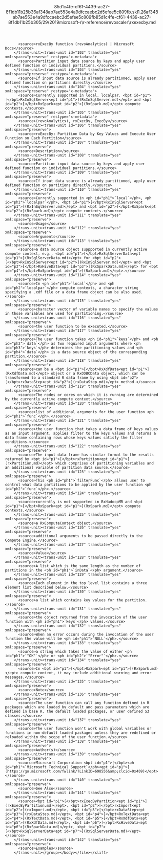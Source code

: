 <?xml version="1.0"?><xliff version="1.2" xmlns="urn:oasis:names:tc:xliff:document:1.2" xmlns:xsi="http://www.w3.org/2001/XMLSchema-instance" xsi:schemaLocation="urn:oasis:names:tc:xliff:document:1.2 xliff-core-1.2-transitional.xsd"><file datatype="xml" original="rxexecby.md" source-language="en-US" target-language="en-US"><header><tool tool-id="mdxliff" tool-name="mdxliff" tool-version="1.0-8ab897d" tool-company="Microsoft" /><xliffext:skl_file_name xmlns:xliffext="urn:microsoft:content:schema:xliffextensions">85d1c4fe-cf61-4439-ac27-8f1db11b25b36af348ab7ae553e4a9dfccaebc2d5efee5c809fb.skl</xliffext:skl_file_name><xliffext:version xmlns:xliffext="urn:microsoft:content:schema:xliffextensions">1.2</xliffext:version><xliffext:ms.openlocfilehash xmlns:xliffext="urn:microsoft:content:schema:xliffextensions">6af348ab7ae553e4a9dfccaebc2d5efee5c809fb</xliffext:ms.openlocfilehash><xliffext:ms.sourcegitcommit xmlns:xliffext="urn:microsoft:content:schema:xliffextensions">85d1c4fe-cf61-4439-ac27-8f1db11b25b3</xliffext:ms.sourcegitcommit><xliffext:ms.lasthandoff xmlns:xliffext="urn:microsoft:content:schema:xliffextensions">05/29/2019</xliffext:ms.lasthandoff><xliffext:ms.openlocfilepath xmlns:xliffext="urn:microsoft:content:schema:xliffextensions">microsoft-r\r-reference\revoscaler\rxexecby.md</xliffext:ms.openlocfilepath></header><body><group id="content" extype="content"><trans-unit id="101" translate="yes" xml:space="preserve" restype="x-metadata">
          <source>rxExecBy function (revoAnalytics) | Microsoft Docs</source>
        </trans-unit><trans-unit id="102" translate="yes" xml:space="preserve" restype="x-metadata">
          <source>Partition input data source by keys and apply user defined function on individual partitions.</source>
        </trans-unit><trans-unit id="103" translate="yes" xml:space="preserve" restype="x-metadata">
          <source>If input data source is already partitioned, apply user defined function on partitions directly.</source>
        </trans-unit><trans-unit id="104" translate="yes" xml:space="preserve" restype="x-metadata">
          <source>Currently supported in local, localpar, <bpt id="p1">[</bpt>RxInSqlServer<ept id="p1">](RxInSqlServer.md)</ept> and <bpt id="p2">[</bpt>RxSpark<ept id="p2">](RxSpark.md)</ept> compute contexts.</source>
        </trans-unit><trans-unit id="105" translate="yes" xml:space="preserve" restype="x-metadata">
          <source>(revoAnalytics), rxExecBy, ExecBy</source>
        </trans-unit><trans-unit id="106" translate="yes" xml:space="preserve">
          <source>rxExecBy: Partition Data by Key Values and Execute User Function on Each Partition</source>
        </trans-unit><trans-unit id="107" translate="yes" xml:space="preserve">
          <source>Description</source>
        </trans-unit><trans-unit id="108" translate="yes" xml:space="preserve">
          <source>Partition input data source by keys and apply user defined function on individual partitions.</source>
        </trans-unit><trans-unit id="109" translate="yes" xml:space="preserve">
          <source>If input data source is already partitioned, apply user defined function on partitions directly.</source>
        </trans-unit><trans-unit id="110" translate="yes" xml:space="preserve">
          <source>Currently supported in <ph id="ph1">`local`</ph>, <ph id="ph2">`localpar`</ph>, <bpt id="p1">[</bpt>RxInSqlServer<ept id="p1">](RxInSqlServer.md)</ept> and <bpt id="p2">[</bpt>RxSpark<ept id="p2">](RxSpark.md)</ept> compute contexts.</source>
        </trans-unit><trans-unit id="111" translate="yes" xml:space="preserve">
          <source>Usage</source>
        </trans-unit><trans-unit id="112" translate="yes" xml:space="preserve">
          <source>Arguments</source>
        </trans-unit><trans-unit id="113" translate="yes" xml:space="preserve">
          <source>a data source object suppported in currently active compute context, e.g., <bpt id="p1">[</bpt>RxSqlServerData<ept id="p1">](RxSqlServerData.md)</ept> for <bpt id="p2">[</bpt>RxInSqlServer<ept id="p2">](RxInSqlServer.md)</ept> and <bpt id="p3">[</bpt>RxHiveData<ept id="p3">](RxSparkData.md)</ept> for <bpt id="p4">[</bpt>RxSpark<ept id="p4">](RxSpark.md)</ept>.</source>
        </trans-unit><trans-unit id="114" translate="yes" xml:space="preserve">
          <source>In <ph id="ph1">`local`</ph> and <ph id="ph2">`localpar`</ph> compute contexts, a character string specifying a .xdf file or a data frame object can be also used.</source>
        </trans-unit><trans-unit id="115" translate="yes" xml:space="preserve">
          <source>character vector of variable names to specify the values in those variables are used for partitioning.</source>
        </trans-unit><trans-unit id="116" translate="yes" xml:space="preserve">
          <source>the user function to be executed.</source>
        </trans-unit><trans-unit id="117" translate="yes" xml:space="preserve">
          <source>The user function takes <ph id="ph1">`keys`</ph> and <ph id="ph2">`data`</ph> as two required input arguments where <ph id="ph3">`keys`</ph> determines the partitioning values and <ph id="ph4">`data`</ph> is a data source object of the corresponding partition.</source>
        </trans-unit><trans-unit id="118" translate="yes" xml:space="preserve">
          <source>can be a <bpt id="p1">[</bpt>RxXdfData<ept id="p1">](RxXdfData.md)</ept> object or a RxODBCData object, which can be transformed to a standard R data frame by using <bpt id="p2">[</bpt>rxDataStep<ept id="p2">](rxDataStep.md)</ept> method.</source>
        </trans-unit><trans-unit id="119" translate="yes" xml:space="preserve">
          <source>The nodes or cores on which it is running are determined by the currently active compute context.</source>
        </trans-unit><trans-unit id="120" translate="yes" xml:space="preserve">
          <source>list of additional arguments for the user function <ph id="ph1">`func`</ph>.</source>
        </trans-unit><trans-unit id="121" translate="yes" xml:space="preserve">
          <source>the user function that takes a data frame of keys values as an input argument, applies filter to the keys values and returns a data frame containing rows whose keys values satisfy the filter conditions.</source>
        </trans-unit><trans-unit id="122" translate="yes" xml:space="preserve">
          <source>The input data frame has similar format to the results returned by <bpt id="p1">[</bpt>rxPartition<ept id="p1">](rxPartition.md)</ept> which comprises of partitioning variables and an additional variable of partition data source.</source>
        </trans-unit><trans-unit id="123" translate="yes" xml:space="preserve">
          <source>This <ph id="ph1">`filterFunc`</ph> allows user to control what data partitions to be applied by the user function <ph id="ph2">`func`</ph>.</source>
        </trans-unit><trans-unit id="124" translate="yes" xml:space="preserve">
          <source>currently is not supported in RxHadoopMR and <bpt id="p1">[</bpt>RxSpark<ept id="p1">](RxSpark.md)</ept> compute contexts.</source>
        </trans-unit><trans-unit id="125" translate="yes" xml:space="preserve">
          <source>a RxComputeContext object.</source>
        </trans-unit><trans-unit id="126" translate="yes" xml:space="preserve">
          <source>additional arguments to be passed directly to the Compute Engine.</source>
        </trans-unit><trans-unit id="127" translate="yes" xml:space="preserve">
          <source>Value</source>
        </trans-unit><trans-unit id="128" translate="yes" xml:space="preserve">
          <source>A list which is the same length as the number of partitions in the <ph id="ph1">`inData`</ph> argument.</source>
        </trans-unit><trans-unit id="129" translate="yes" xml:space="preserve">
          <source>Each element in the top level list contains a three element list described below.</source>
        </trans-unit><trans-unit id="130" translate="yes" xml:space="preserve">
          <source>a list which contains key values for the partition.</source>
        </trans-unit><trans-unit id="131" translate="yes" xml:space="preserve">
          <source>the object returned from the invocation of the user function with <ph id="ph1">`keys`</ph> values.</source>
        </trans-unit><trans-unit id="132" translate="yes" xml:space="preserve">
          <source>When an error occurs during the invocation of the user function the value will be <ph id="ph1">`NULL`</ph>.</source>
        </trans-unit><trans-unit id="133" translate="yes" xml:space="preserve">
          <source>a string which takes the value of either <ph id="ph1">`"OK"`</ph> or <ph id="ph2">`"Error"`</ph>.</source>
        </trans-unit><trans-unit id="134" translate="yes" xml:space="preserve">
          <source>In <bpt id="p1">[</bpt>RxSpark<ept id="p1">](RxSpark.md)</ept> compute context, it may include additional warning and error messages.</source>
        </trans-unit><trans-unit id="135" translate="yes" xml:space="preserve">
          <source>Note</source>
        </trans-unit><trans-unit id="136" translate="yes" xml:space="preserve">
          <source>The user function can call any function defined in R packages which are loaded by default and pass parameters which are defined in base R, the default loaded packages, or user defined S3 classes.</source>
        </trans-unit><trans-unit id="137" translate="yes" xml:space="preserve">
          <source>The user function won't work with global variables or functions in non-default loaded packages unless they are redefined or reloaded within the scope of the user function.</source>
        </trans-unit><trans-unit id="138" translate="yes" xml:space="preserve">
          <source>Author(s)</source>
        </trans-unit><trans-unit id="139" translate="yes" xml:space="preserve">
          <source>Microsoft Corporation <bpt id="p1">[</bpt><ph id="ph1">`Microsoft Technical Support`</ph><ept id="p1">](https://go.microsoft.com/fwlink/?LinkID=698556&amp;clcid=0x409)</ept></source>
        </trans-unit><trans-unit id="140" translate="yes" xml:space="preserve">
          <source>See Also</source>
        </trans-unit><trans-unit id="141" translate="yes" xml:space="preserve">
          <source><bpt id="p1">[</bpt>rxExecByPartition<ept id="p1">](rxExecByPartition.md)</ept>, <bpt id="p2">[</bpt>rxImport<ept id="p2">](rxImport.md)</ept>, <bpt id="p3">[</bpt>rxDataStep<ept id="p3">](rxDataStep.md)</ept>, <bpt id="p4">[</bpt>RxTextData<ept id="p4">](RxTextData.md)</ept>, <bpt id="p5">[</bpt>RxXdfData<ept id="p5">](RxXdfData.md)</ept>, <bpt id="p6">[</bpt>RxHiveData<ept id="p6">](RxSparkData.md)</ept>, <bpt id="p7">[</bpt>RxSqlServerData<ept id="p7">](RxSqlServerData.md)</ept></source>
        </trans-unit><trans-unit id="142" translate="yes" xml:space="preserve">
          <source>Examples</source>
        </trans-unit></group></body></file></xliff>